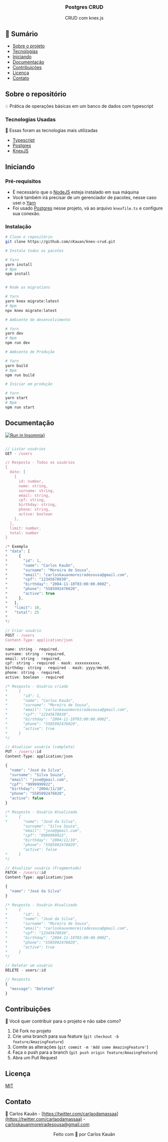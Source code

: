 <!-- PROJECT LOGO -->
<p align="center">
  <h3 align="center">Postgres CRUD</h3>
  <p align="center">CRUD com knex.js</p>
<p align="center">
  
<!-- TABLE OF CONTENTS -->
## :paperclip: Sumário

* [Sobre o projeto](#sobre-o-projeto)
* [Tecnologias](#tecnologias-usadas)
* [Iniciando](#iniciando)
* [Documentação](#documentação)
* [Contribuições](#contribuições)
* [Licença](#licença)
* [Contato](#contato)

 
## Sobre o repositório

💡 Prática de operações básicas em um banco de dados com typescript

### Tecnologias Usadas
:pushpin: Essas foram as tecnologias mais utilizadas
* [Typescript](https://www.typescriptlang.org)
* [Postgres](https://www.postgresql.org)
* [KnexJS](http://knexjs.org/)


<!-- GETTING STARTED -->
## Iniciando

### Pré-requisitos

- É necessário que o <a href="https://nodejs.org/en/">NodeJS</a> esteja instalado em sua máquina
- Você também irá precisar de um gerenciador de pacotes, nesse caso usei o <a href="https://yarnpkg.com">Yarn</a>
- Foi usado <a href="https://www.postgresql.org">Postgres</a> nesse projeto, vá ao arquivo ```knexfile.ts``` e configure sua conexão.

### Instalação

```bash
# Clone o repositório
git clone https://github.com/cKauan/knex-crud.git

# Instale todos os pacotes

# Yarn
yarn install
# Npm
npm install


# Rode as migrations

# Yarn
yarn knex migrate:latest
# Npm
npx knex migrate:latest

# Ambiente de desenvolvimento

# Yarn
yarn dev
# Npm
npm run dev

# Ambiente de Produção

# Yarn
yarn build
# Npm
npm run build

# Iniciar em produção

# Yarn
yarn start
# Npm
npm run start
```


<!-- USAGE EXAMPLES -->
## Documentação

[![Run in Insomnia}](https://insomnia.rest/images/run.svg)](https://insomnia.rest/run/?label=KnexJS%20CRUD&uri=https%3A%2F%2Fraw.githubusercontent.com%2FcKauan%2Fknex-crud%2Fmain%2Finsomnia-workspace.json)

```js

// Listar usuários
GET - /users

// Resposta - Todos os usuários
{
  date: [
    {
      id: number,
      name: string,
      surname: string,
      email: string,
      cpf: string,
      birthday: string,
      phone: string,
      active: boolean
    },
  ],
  limit: number,
  total: number
}

/* Exemplo
* "data": [
*     {
*       "id": 1,
*       "name": "Carlos Kauãn",
*       "surname": "Moreira de Sousa",
*       "email": "carloskauanmoreiradesousa@gmail.com",
*       "cpf": "12345678930",
*       "birthday": "2004-11-10T03:00:00.000Z",
*       "phone": "5585992476020",
*       "active": true
*     },
*   ],
*   "limit": 10,
*   "total": 25
*
*/

// Criar usuário
POST - /users
Content-Type: application/json

name: string - required,
surname: string - required,
email: string - required,
cpf: string - required - mask: xxxxxxxxxxx,
birthday: string - required - mask: yyyy/mm/dd,
phone: string - required,
active: boolean - required

/* Resposta - Usuário criado
*     {
*       "id": 1,
*       "name": "Carlos Kauãn",
*       "surname": "Moreira de Sousa",
*       "email": "carloskauanmoreiradesousa@gmail.com",
*       "cpf": "12345678930",
*       "birthday": "2004-11-10T03:00:00.000Z",
*       "phone": "5585992476020",
*       "active": true
*     }
*/

// Atualizar usuário (completo)
PUT - /users/:id
Content-Type: application/json

{
  "name": "José da Silva",
  "surname": "Silva Souza",
  "email": "jose@gmail.com",
  "cpf": "9999999922",
  "birthday": "2004/11/10",
  "phone": "5585992476020",
  "active": false
}

/* Resposta - Usuário Atualizado
*     {
*       "name": "José da Silva",
        "surname": "Silva Souza",
        "email": "jose@gmail.com",
        "cpf": "9999999922",
        "birthday": "2004/11/10",
        "phone": "5585992476020",
        "active": false
*     }
*/

// Atualizar usuário (Fragmentado)
PATCH - /users/:id
Content-Type: application/json

{
  "name": "José da Silva"
}

/* Resposta - Usuário Atualizado
*     {
*       "id": 1,
*       "name": "José da Silva",
*       "surname": "Moreira de Sousa",
*       "email": "carloskauanmoreiradesousa@gmail.com",
*       "cpf": "12345678930",
*       "birthday": "2004-11-10T03:00:00.000Z",
*       "phone": "5585992476020",
*       "active": true
*     }
*/

// Deletar um usuário
DELETE - users/:id

// Resposta
{
  "message": "Deleted"
}

```
<!-- CONTRIBUTING -->
## Contribuições

:dart: Você quer contribuir para o projeto e não sabe como?

1. Dê Fork no projeto
2. Crie uma branch para sua feature (`git checkout -b feature/AmazingFeature`)
3. Comite as alterações (`git commit -m 'Add some AmazingFeature'`)
4. Faça o push para a branch (`git push origin feature/AmazingFeature`)
5. Abra um Pull Request

<!-- LICENSE -->
## Licença

<a href="https://choosealicense.com/licenses/mit/">MIT</a>

<!-- CONTACT -->
## Contato

:boy: Carlos Kauãn - [https://twitter.com/carlaodamassaa](https://twitter.com/carlaodamassaa) - carloskauanmoreiradesousa@gmail.com

<p align="center">Feito com 💚 por Carlos Kauãn</p>

